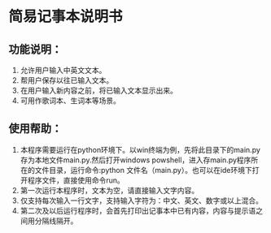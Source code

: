 # 简易记事本说明书   

## 功能说明：  
1. 允许用户输入中英文文本。  
2. 帮用户保存以往已输入文本。
3. 在用户输入新内容之前，将已输入文本显示出来。
4. 可用作歌词本、生词本等场景。

## 使用帮助：
1. 本程序需要运行在python环境下。以win终端为例，先将此目录下的main.py存为本地文件main.py.然后打开windows powshell，进入存main.py程序所在的文件目录，运行命令:python 文件名（main.py）。也可以在ide环境下打开程序文件，直接使用命令run。
2. 第一次运行本程序时，文本为空，请直接输入文字内容。  
3. 仅支持每次输入一行文字，支持输入字符为：中文、英文、数字或以上混合。   
4. 第二次及以后运行程序时，会首先打印出记事本中已有内容，内容与提示语之间用分隔线隔开。
